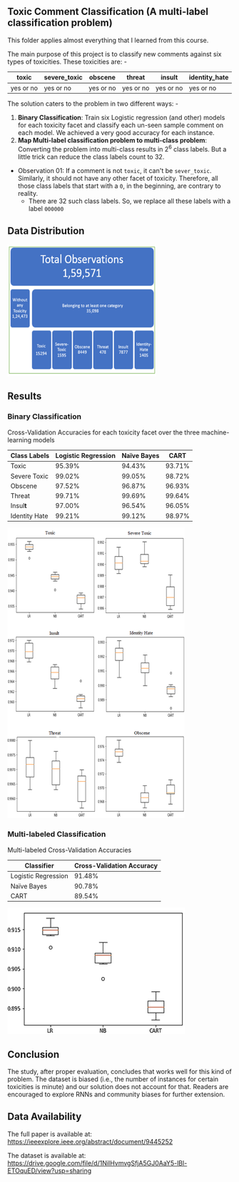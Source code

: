 ## Toxic Comment Classification (A multi-label classification problem)

This folder applies almost everything that I learned from this course.

The main purpose of this project is to classify new comments against six types of toxicities. These toxicities are: -

| toxic     | severe_toxic | obscene   | threat    | insult    | identity_hate |
| --------- | ------------ | --------- | --------- | --------- | ------------- |
| yes or no | yes or no    | yes or no | yes or no | yes or no | yes or no     |

The solution caters to the problem in two different ways: -

1. **Binary Classification**: Train six Logistic regression (and other) models for each toxicity facet and classify each un-seen sample comment on each model. We achieved a very good accuracy for each instance.
2.  **Map Multi-label classification problem to multi-class problem**: Converting the problem into multi-class results in $2^6$ class labels. But a little trick can reduce the class labels count to 32.  
   - Observation 01: If a comment is not `toxic`, it can't be `sever_toxic`. Similarly, it should not have any other facet of toxicity. Therefore, all those class labels that start with a `0`, in the beginning, are contrary to reality. 
     - There are 32 such class labels. So, we replace all these labels with a label `000000`

## Data Distribution

<img src="Dataset-distribution.png" alt="Dataset distribution" style="zoom:50%;" />

## Results

### Binary Classification

Cross-Validation Accuracies for each toxicity facet over the three machine-learning models

| Class  Labels | Logistic  Regression | Naïve  Bayes | CART   |
| ------------- | -------------------- | ------------ | ------ |
| Toxic         | 95.39%               | 94.43%       | 93.71% |
| Severe Toxic  | 99.02%               | 99.05%       | 98.72% |
| Obscene       | 97.52%               | 96.87%       | 96.93% |
| Threat        | 99.71%               | 99.69%       | 99.64% |
| Insul**t**    | 97.00%               | 96.54%       | 96.05% |
| Identity Hate | 99.21%               | 99.12%       | 98.97% |

![binary cross validation](binary-classification.png)





### Multi-labeled Classification

Multi-labeled Cross-Validation Accuracies

| Classifier           | Cross-Validation  Accuracy |
| -------------------- | -------------------------- |
| Logistic  Regression | 91.48%                     |
| Naïve  Bayes         | 90.78%                     |
| CART                 | 89.54%                     |

![Multi-labeled-cross-validation](Multi-labeled-cross-validation.png)



## Conclusion

The study, after proper evaluation, concludes that works well for this kind of problem. The dataset is biased (i.e., the number of instances for certain toxicities is minute) and our solution does not account for that. Readers are encouraged to explore RNNs and community biases for further extension.

## Data Availability 

The full paper is available at: https://ieeexplore.ieee.org/abstract/document/9445252

The dataset is available at: https://drive.google.com/file/d/1NiIHvmvgSfjA5GJ0AaY5-lBl-ETOquED/view?usp=sharing

